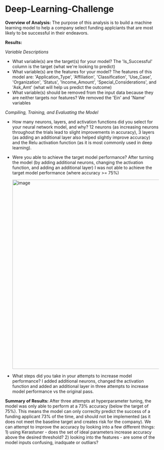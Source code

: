 # Deep-Learning-Challenge

**Overview of Analysis:** 
The purpose of this analysis is to build a machine learning model to help a company select funding applciants that are most likely to be successful in their endeavors.

**Results:**

*Variable Descriptions*
* What variable(s) are the target(s) for your model? The 'Is_Successful' column is the target (what we're looking to predict)
* What variable(s) are the features for your model? The features of this model are: 'Application_Type', 'Affiliation', 'Classification', 'Use_Case', 'Organization', 'Status', 'Income_Amount', 'Special_Considerations', and 'Ask_Amt' (what will help us predict the outcome)
* What variable(s) should be removed from the input data because they are neither targets nor features? We removed the 'Ein' and 'Name' variables

*Compiling, Training, and Evaluating the Model*
* How many neurons, layers, and activation functions did you select for your neural network model, and why? 12 neurons (as increasing neurons throughout the trials lead to slight improvements in accuracy), 3 layers (as adding an additional layer also helped slightly improve accuracy) and the Relu activation function (as it is most commonly used in deep learning).
* Were you able to achieve the target model performance? After turning the model (by adding additional neurons, changing the activation function, and adding an additional layer) I was not able to achieve the target model performance (where accuracy >= 75%)
  
    <img width="620" alt="image" src="https://github.com/kristenfarabaugh/Deep-Learning-Challenge/assets/123901701/7afc7549-348b-4fa7-9bdb-5cdf075cf1e5">

* What steps did you take in your attempts to increase model performance? I added additional neurons, changed the activation function and added an additional layer in three attempts to increase model performance vs the original pass.

**Summary of Results:**
After three attempts at hyperparameter tuning, the model was only able to perform at a 73% accuracy (below the target of 75%). This means the model can only correclty predict the success of a funding applicant 73% of the time, and should not be implemented (as it does not meet the baseline target and creates risk for the company). We can attempt to improve the accuracy by looking into a few different things: 1) using Kerastuner - does the set of ideal parameters increase accuracy above the desired threshold? 2) looking into the features - are some of the model inputs confusing, inadquate or outliars? 
